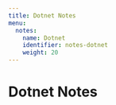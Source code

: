```yaml
---
title: Dotnet Notes
menu:
  notes:
    name: Dotnet
    identifier: notes-dotnet
    weight: 20
---
```

# Dotnet Notes
